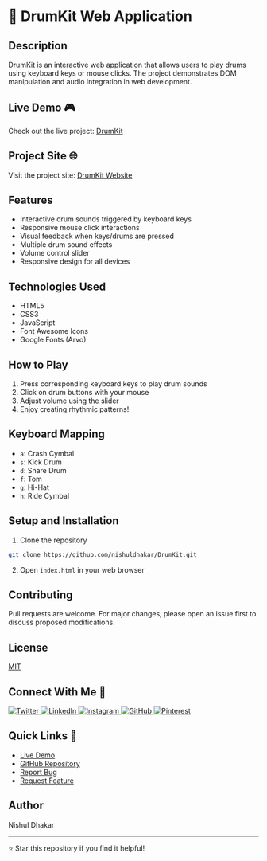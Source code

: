 # 🥁 DrumKit Web Application

## Description
DrumKit is an interactive web application that allows users to play drums using keyboard keys or mouse clicks. The project demonstrates DOM manipulation and audio integration in web development.

## Live Demo 🎮
Check out the live project: [DrumKit](https://nishuldhakar.github.io/DrumKit/)

## Project Site 🌐
Visit the project site: [DrumKit Website](https://nishuldhakar.github.io/DrumKit/)

## Features
* Interactive drum sounds triggered by keyboard keys
* Responsive mouse click interactions
* Visual feedback when keys/drums are pressed
* Multiple drum sound effects
* Volume control slider
* Responsive design for all devices

## Technologies Used
* HTML5
* CSS3
* JavaScript
* Font Awesome Icons
* Google Fonts (Arvo)

## How to Play
1. Press corresponding keyboard keys to play drum sounds
2. Click on drum buttons with your mouse
3. Adjust volume using the slider
4. Enjoy creating rhythmic patterns!

## Keyboard Mapping
* `a`: Crash Cymbal
* `s`: Kick Drum
* `d`: Snare Drum
* `f`: Tom
* `g`: Hi-Hat
* `h`: Ride Cymbal

## Setup and Installation
1. Clone the repository
```bash
git clone https://github.com/nishuldhakar/DrumKit.git
```
2. Open `index.html` in your web browser

## Contributing
Pull requests are welcome. For major changes, please open an issue first to discuss proposed modifications.

## License
[MIT](https://choosealicense.com/licenses/mit/)

## Connect With Me 🤝
<div align="left">
    <a href="https://x.com/NishulDhakar">
        <img src="https://img.shields.io/badge/Twitter-1DA1F2?style=for-the-badge&logo=twitter&logoColor=white" alt="Twitter"/>
    </a>
    <a href="https://www.linkedin.com/in/nishuldhakar/">
        <img src="https://img.shields.io/badge/LinkedIn-0077B5?style=for-the-badge&logo=linkedin&logoColor=white" alt="LinkedIn"/>
    </a>
    <a href="https://www.instagram.com/nishuldhakar/">
        <img src="https://img.shields.io/badge/Instagram-E4405F?style=for-the-badge&logo=instagram&logoColor=white" alt="Instagram"/>
    </a>
    <a href="https://github.com/nishuldhakar">
        <img src="https://img.shields.io/badge/GitHub-100000?style=for-the-badge&logo=github&logoColor=white" alt="GitHub"/>
    </a>
    <a href="https://in.pinterest.com/nishuldhakar/">
        <img src="https://img.shields.io/badge/Pinterest-E60023?style=for-the-badge&logo=pinterest&logoColor=white" alt="Pinterest"/>
    </a>
</div>

## Quick Links 🔗
- [Live Demo](https://nishuldhakar.github.io/DrumKit/)
- [GitHub Repository](https://github.com/nishuldhakar/DrumKit)
- [Report Bug](https://github.com/nishuldhakar/DrumKit/issues)
- [Request Feature](https://github.com/nishuldhakar/DrumKit/issues)

## Author
Nishul Dhakar

---
⭐ Star this repository if you find it helpful!

